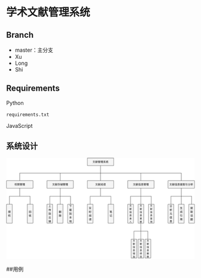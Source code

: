 # 学术文献管理系统

## Branch

- master：主分支
- Xu
- Long
- Shi

## Requirements

Python

```
requirements.txt
```

JavaScript

## 系统设计

![0515-系统图](docs/0515.png)

##用例
